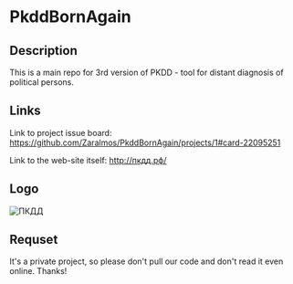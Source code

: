 # PkddBornAgain



## Description
This is a main repo for 3rd version of PKDD - tool for distant diagnosis of political persons.

## Links
Link to project issue board: 
https://github.com/Zaralmos/PkddBornAgain/projects/1#card-22095251

Link to the web-site itself:
http://пкдд.рф/

## Logo

![ПКДД](https://github.com/Zaralmos/PkddBornAgain/blob/develop/Pkdd/pkdd-ng-client/src/assets/img/pkdd-logo.png?raw=true)

## Requset
It's a private project, so please don't pull our code and don't read it even online. Thanks! 
